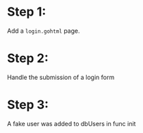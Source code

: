 # Step 1: 
Add a ```login.gohtml``` page.

# Step 2:
Handle the submission of a login form

# Step 3:
A fake user was added to dbUsers in func init